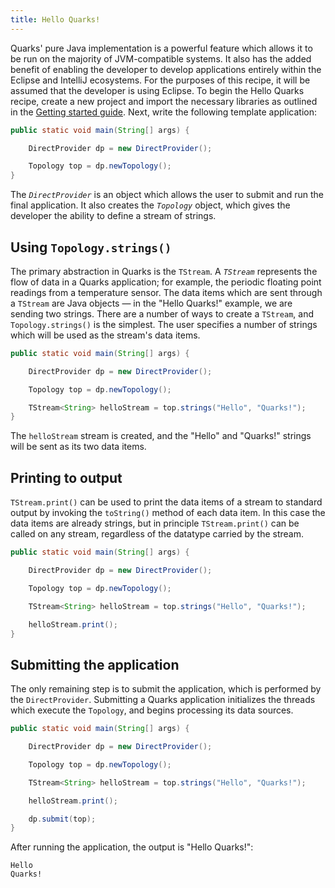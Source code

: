 ```yaml
---
title: Hello Quarks!
---
```


Quarks' pure Java implementation is a powerful feature which allows it to be run on the majority of JVM-compatible systems. It also has the added benefit of enabling the developer to develop applications entirely within the Eclipse and IntelliJ ecosystems. For the purposes of this recipe, it will be assumed that the developer is using Eclipse. To begin the Hello Quarks recipe, create a new project and import the necessary libraries as outlined in the [Getting started guide](../docs/quarks-getting-started). Next, write the following template application:

``` java
public static void main(String[] args) {

    DirectProvider dp = new DirectProvider();

    Topology top = dp.newTopology();
}
```

The *`DirectProvider`* is an object which allows the user to submit and run the final application. It also creates the *`Topology`* object, which gives the developer the ability to define a stream of strings.

## Using `Topology.strings()`

The primary abstraction in Quarks is the `TStream`. A *`TStream`* represents the flow of data in a Quarks application; for example, the periodic floating point readings from a temperature sensor. The data items which are sent through a `TStream` are Java objects &mdash; in the "Hello Quarks!" example, we are sending two strings. There are a number of ways to create a `TStream`, and `Topology.strings()` is the simplest. The user specifies a number of strings which will be used as the stream's data items.

``` java
public static void main(String[] args) {

    DirectProvider dp = new DirectProvider();

    Topology top = dp.newTopology();

    TStream<String> helloStream = top.strings("Hello", "Quarks!");
}
```

The `helloStream` stream is created, and the "Hello" and "Quarks!" strings will be sent as its two data items.

## Printing to output

`TStream.print()` can be used to print the data items of a stream to standard output by invoking the `toString()` method of each data item. In this case the data items are already strings, but in principle `TStream.print()` can be called on any stream, regardless of the datatype carried by the stream.

``` java
public static void main(String[] args) {

    DirectProvider dp = new DirectProvider();

    Topology top = dp.newTopology();

    TStream<String> helloStream = top.strings("Hello", "Quarks!");

	helloStream.print();
}
```

## Submitting the application

The only remaining step is to submit the application, which is performed by the `DirectProvider`. Submitting a Quarks application initializes the threads which execute the `Topology`, and begins processing its data sources.

``` java
public static void main(String[] args) {

    DirectProvider dp = new DirectProvider();

    Topology top = dp.newTopology();

    TStream<String> helloStream = top.strings("Hello", "Quarks!");

    helloStream.print();

    dp.submit(top);
}
```

After running the application, the output is "Hello Quarks!":

```
Hello
Quarks!
```
